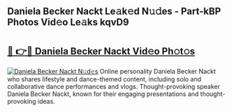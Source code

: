 ## Daniela Becker Nackt Le𝚊k𝚎d N𝚞𝚍es - Part-kBP Photos Vid𝚎o Le𝚊ks kqvD9

# <h2><a href="http://fbaqr2u.evod.top/?m=Daniela+Becker+Nackt">🔗 👉🔴 Daniela Becker Nackt Vid𝚎o Ph𝚘t𝚘s</a></h2>

[![Daniela Becker Nackt N𝚞d𝚎s](https://i.imgur.com/8V9OHl7.gif)](http://fbaqr2u.evod.top/?m=Daniela+Becker+Nackt)
Online personality Daniela Becker Nackt who shares lifestyle and dance-themed content, including solo and collaborative dance performances and vlogs. Thought-provoking speaker Daniela Becker Nackt, known for their engaging presentations and thought-provoking ideas. 
